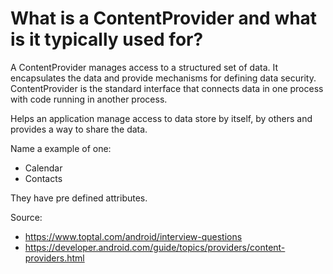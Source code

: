 # What is a ContentProvider and what is it typically used for?

A ContentProvider manages access to a structured set of data. It encapsulates the data and provide mechanisms for defining data security. ContentProvider is the standard interface that connects data in one process with code running in another process.

Helps an application manage access to data store by itself, by others and provides a way to share the data.

Name a example of one:
- Calendar
- Contacts

They have pre defined attributes.


Source:
- https://www.toptal.com/android/interview-questions
- https://developer.android.com/guide/topics/providers/content-providers.html
